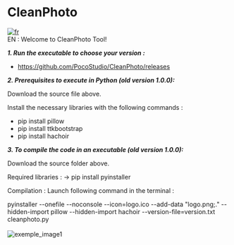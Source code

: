 # CleanPhoto
[![fr](https://img.shields.io/badge/lang-fr-blue.svg)](https://github.com/PocoStudio/CleanPhoto/blob/main/Exemples/README-FR.md)<br/>
EN :
Welcome to CleanPhoto Tool!

***1. Run the executable to choose your version :***

- https://github.com/PocoStudio/CleanPhoto/releases


***2. Prerequisites to execute in Python (old version 1.0.0):***

Download the source file above.

Install the necessary libraries with the following commands :
- pip install pillow
- pip install ttkbootstrap
- pip install hachoir

***3. To compile the code in an executable (old version 1.0.0):***

Download the source folder above.

Required libraries : 
-> pip install pyinstaller

Compilation : Launch following command in the terminal :

pyinstaller --onefile --noconsole --icon=logo.ico --add-data "logo.png;." --hidden-import pillow --hidden-import hachoir --version-file=version.txt cleanphoto.py
<br />
<br />
![exemple_image1](https://github.com/user-attachments/assets/ef832a2c-ccfb-4021-b3de-27c5112cc546)

